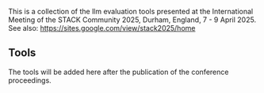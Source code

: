 This is a collection of the llm evaluation tools presented at the International Meeting of the STACK Community 2025, Durham, England, 7 - 9 April 2025. See also: https://sites.google.com/view/stack2025/home

## Tools

The tools will be added here after the publication of the conference proceedings.
